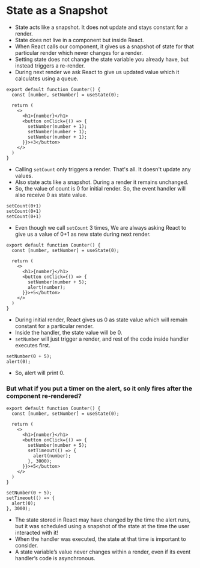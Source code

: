 # State as a Snapshot

- State acts like a snapshot. It does not update and stays constant for a render.
- State does not live in a component but inside React.
- When React calls our component, it gives us a snapshot of state for that particular render which never changes for a render.
- Setting state does not change the state variable you already have, but instead triggers a re-render.
- During next render we ask React to give us updated value which it calculates using a queue.



```tsx
export default function Counter() {
  const [number, setNumber] = useState(0);

  return (
    <>
      <h1>{number}</h1>
      <button onClick={() => {
        setNumber(number + 1);
        setNumber(number + 1);
        setNumber(number + 1);
      }}>+3</button>
    </>
  )
}

```

- Calling `setCount` only triggers a render. That's all. It doesn't update any values.
- Also state acts like a snapshot. During a render it remains unchanged.
- So, the value of count is 0 for initial render. So, the event handler will also receive 0 as state value.

```
setCount(0+1)
setCount(0+1)
setCount(0+1)
```
- Even though we call `setCount` 3 times, We are always asking React to give us a value of 0+1 as new state during next render.




```tsx
export default function Counter() {
  const [number, setNumber] = useState(0);

  return (
    <>
      <h1>{number}</h1>
      <button onClick={() => {
        setNumber(number + 5);
        alert(number);
      }}>+5</button>
    </>
  )
}
```

- During initial render, React gives us 0 as state value which will remain constant for a particular render.
- Inside the handler, the state value will be 0.
- `setNumber` will just trigger a render, and rest of the code inside handler executes first.

```tsx
setNumber(0 + 5);
alert(0);
```
- So, alert will print 0.


### But what if you put a timer on the alert, so it only fires after the component re-rendered?

```tsx
export default function Counter() {
  const [number, setNumber] = useState(0);

  return (
    <>
      <h1>{number}</h1>
      <button onClick={() => {
        setNumber(number + 5);
        setTimeout(() => {
          alert(number);
        }, 3000);
      }}>+5</button>
    </>
  )
}
```


```tsx
setNumber(0 + 5);
setTimeout(() => {
  alert(0);
}, 3000);
```

- The state stored in React may have changed by the time the alert runs, but it was scheduled using a snapshot of the state at the time the user interacted with it!
- When the handler was executed, the state at that time is important to consider.
- A state variable’s value never changes within a render, even if its event handler’s code is asynchronous.


